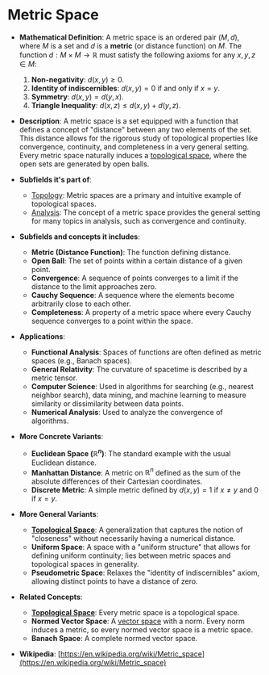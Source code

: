 # Metric Space

- **Mathematical Definition**: A metric space is an ordered pair $(M, d)$, where $M$ is a set and $d$ is a **metric** (or distance function) on $M$. The function $d: M \times M \to \mathbb{R}$ must satisfy the following axioms for any $x, y, z \in M$:
    1.  **Non-negativity**: $d(x, y) \ge 0$.
    2.  **Identity of indiscernibles**: $d(x, y) = 0$ if and only if $x = y$.
    3.  **Symmetry**: $d(x, y) = d(y, x)$.
    4.  **Triangle Inequality**: $d(x, z) \le d(x, y) + d(y, z)$.

- **Description**: A metric space is a set equipped with a function that defines a concept of "distance" between any two elements of the set. This distance allows for the rigorous study of topological properties like convergence, continuity, and completeness in a very general setting. Every metric space naturally induces a [topological space](./topological_space.md), where the open sets are generated by open balls.

- **Subfields it's part of**:
    - [Topology](https://en.wikipedia.org/wiki/Topology): Metric spaces are a primary and intuitive example of topological spaces.
    - [Analysis](https://en.wikipedia.org/wiki/Mathematical_analysis): The concept of a metric space provides the general setting for many topics in analysis, such as convergence and continuity.

- **Subfields and concepts it includes**:
    - **Metric (Distance Function)**: The function defining distance.
    - **Open Ball**: The set of points within a certain distance of a given point.
    - **Convergence**: A sequence of points converges to a limit if the distance to the limit approaches zero.
    - **Cauchy Sequence**: A sequence where the elements become arbitrarily close to each other.
    - **Completeness**: A property of a metric space where every Cauchy sequence converges to a point within the space.

- **Applications**:
    - **Functional Analysis**: Spaces of functions are often defined as metric spaces (e.g., Banach spaces).
    - **General Relativity**: The curvature of spacetime is described by a metric tensor.
    - **Computer Science**: Used in algorithms for searching (e.g., nearest neighbor search), data mining, and machine learning to measure similarity or dissimilarity between data points.
    - **Numerical Analysis**: Used to analyze the convergence of algorithms.

- **More Concrete Variants**:
    - **Euclidean Space ($\mathbb{R}^n$)**: The standard example with the usual Euclidean distance.
    - **Manhattan Distance**: A metric on $\mathbb{R}^n$ defined as the sum of the absolute differences of their Cartesian coordinates.
    - **Discrete Metric**: A simple metric defined by $d(x, y) = 1$ if $x \neq y$ and $0$ if $x = y$.

- **More General Variants**:
    - **[Topological Space](./topological_space.md)**: A generalization that captures the notion of "closeness" without necessarily having a numerical distance.
    - **Uniform Space**: A space with a "uniform structure" that allows for defining uniform continuity; lies between metric spaces and topological spaces in generality.
    - **Pseudometric Space**: Relaxes the "identity of indiscernibles" axiom, allowing distinct points to have a distance of zero.

- **Related Concepts**:
    - **[Topological Space](./topological_space.md)**: Every metric space is a topological space.
    - **Normed Vector Space**: A [vector space](../linear_algebra/vector_space.md) with a norm. Every norm induces a metric, so every normed vector space is a metric space.
    - **Banach Space**: A complete normed vector space.

- **Wikipedia**: [https://en.wikipedia.org/wiki/Metric_space](https://en.wikipedia.org/wiki/Metric_space)
